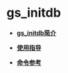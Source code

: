 # gs\_initdb<a name="ZH-CN_TOPIC_0249632240"></a>

-   **[gs\_initdb简介](gs_initdb简介.md)**  

-   **[使用指导](使用指导-0.md)**  

-   **[命令参考](命令参考-1.md)**  


